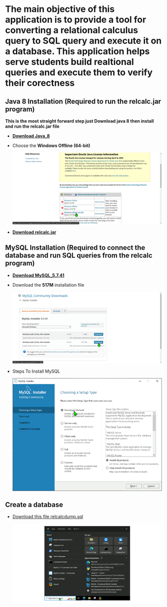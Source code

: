 # The main objective of this application is to provide a tool for converting a relational calculus query to SQL query and execute it on a database. This application helps serve students build realtional queries and execute them to verify their corectness

## Java 8 Installation (Required to run the relcalc.jar program)

**This is the most straight forward step just Download java 8 then install and run the relcalc.jar file**

* [**Download Java_8**](https://www.java.com/en/download/manual.jsp)

* Choose the **Windows Offline (64-bit)**

  ![Which java_8 installation to Download](./Java8Download_msedge.png)

* [**Download relcalc.jar**](https://edoras.sdsu.edu/~eckberg/downloads/relcalc.jar)

## MySQL Installation (Required to connect the database and run SQL queries from the relcalc program)

* [**Download MySQL_5.7.41**](https://dev.mysql.com/downloads/windows/installer/5.7.html)

* Download the **517M** installation file

  ![Which MySQL installation to Download](./MySQLDownload_msedge.png)

* Steps To Install MySQL

  ![MySQLInstallationGuide](./MySQLInstallation.gif)

## Create a database

* [Download this file relcalcdump.sql](https://edoras.sdsu.edu/~eckberg/downloads/relcalcdump.sql)

  ![CreateDatabase](./CreateDatabase.gif)
